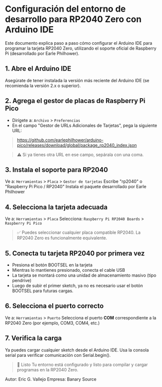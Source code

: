 # Configuración del entorno de desarrollo para RP2040 Zero con Arduino IDE

Este documento explica paso a paso cómo configurar el Arduino IDE para programar la tarjeta RP2040 Zero, utilizando el soporte oficial de Raspberry Pi (desarrollado por Earle Philhower).

## 1. Abre el Arduino IDE
Asegúrate de tener instalada la versión más reciente del Arduino IDE (se recomienda la versión 2.x o superior).

## 2. Agrega el gestor de placas de Raspberry Pi Pico
- Dirígete a: `Archivo` > `Preferencias`
- En el campo "Gestor de URLs Adicionales de Tarjetas", pega la siguiente URL:

> https://github.com/earlephilhower/arduino-pico/releases/download/global/package_rp2040_index.json

> ⚠️ Si ya tienes otra URL en ese campo, sepárala con una coma.

## 3. Instala el soporte para RP2040
Ve a: `Herramientas` > `Placa` > `Gestor de tarjetas`
Escribe "rp2040" o "Raspberry Pi Pico / RP2040"
Instala el paquete desarrollado por Earle Philhower

## 4. Selecciona la tarjeta adecuada
Ve a: `Herramientas` > `Placa`
Selecciona: `Raspberry Pi RP2040 Boards` > `Raspberry Pi Pico`
> ✅ Puedes seleccionar cualquier placa compatible RP2040. La RP2040 Zero es funcionalmente equivalente.

## 5. Conecta tu tarjeta RP2040 por primera vez
- Presiona el botón BOOTSEL en la tarjeta
- Mientras lo mantienes presionado, conecta el cable USB
- La tarjeta se montará como una unidad de almacenamiento masivo (tipo pendrive)
- Luego de subir el primer sketch, ya no es necesario usar el botón BOOTSEL para futuras cargas.

## 6. Selecciona el puerto correcto
Ve a: `Herramientas` > `Puerto`
Selecciona el puerto **COM** correspondiente a la RP2040 Zero (por ejemplo, COM3, COM4, etc.)

## 7. Verifica la carga
Ya puedes cargar cualquier sketch desde el Arduino IDE. Usa la consola serial para verificar comunicación con Serial.begin().
> 🌟 Listo
Tu entorno está configurado y listo para compilar y cargar programas en la RP2040 Zero.


Autor: Eric G. Vallejo
Empresa: Banary Source
